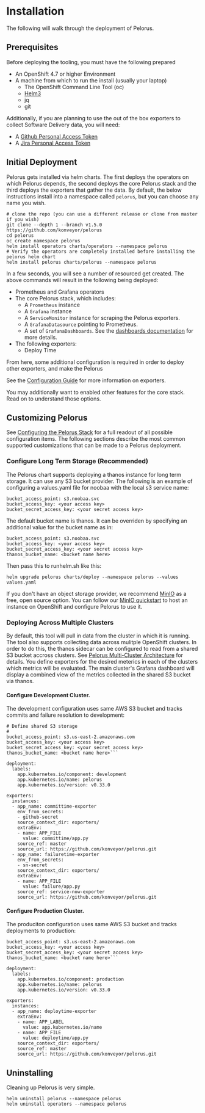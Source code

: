 
# Installation

The following will walk through the deployment of Pelorus.

## Prerequisites

Before deploying the tooling, you must have the following prepared

* An OpenShift 4.7 or higher Environment
* A machine from which to run the install (usually your laptop)
  * The OpenShift Command Line Tool (oc)
  * [Helm3](https://github.com/helm/helm/releases)
  * jq
  * git

Additionally, if you are planning to use the out of the box exporters to collect Software Delivery data, you will need:

* A [Github Personal Access Token](https://help.github.com/en/github/authenticating-to-github/creating-a-personal-access-token-for-the-command-line)
* A [Jira Personal Access Token](https://confluence.atlassian.com/bitbucketserver/personal-access-tokens-939515499.html)

## Initial Deployment

Pelorus gets installed via helm charts. The first deploys the operators on which Pelorus depends, the second deploys the core Pelorus stack and the third deploys the exporters that gather the data. By default, the below instructions install into a namespace called `pelorus`, but you can choose any name you wish.

```shell
# clone the repo (you can use a different release or clone from master if you wish)
git clone --depth 1 --branch v1.5.0 https://github.com/konveyor/pelorus
cd pelorus
oc create namespace pelorus
helm install operators charts/operators --namespace pelorus
# Verify the operators are completely installed before installing the pelorus helm chart
helm install pelorus charts/pelorus --namespace pelorus
```

In a few seconds, you will see a number of resourced get created. The above commands will result in the following being deployed:

* Prometheus and Grafana operators
* The core Pelorus stack, which includes:
    * A `Prometheus` instance
    * A `Grafana` instance
    * A `ServiceMonitor` instance for scraping the Pelorus exporters.
    * A `GrafanaDatasource` pointing to Prometheus.
    * A set of `GrafanaDashboards`. See the [dashboards documentation](Dashboards.md) for more details.
* The following exporters:
    * Deploy Time

From here, some additional configuration is required in order to deploy other exporters, and make the Pelorus

See the [Configuration Guide](Configuration.md) for more information on exporters.

You may additionally want to enabled other features for the core stack. Read on to understand those options.

## Customizing Pelorus

See [Configuring the Pelorus Stack](Configuration.md) for a full readout of all possible configuration items. The following sections describe the  most common supported customizations that can be made to a Pelorus deployment.

### Configure Long Term Storage (Recommended)

The Pelorus chart supports deploying a thanos instance for long term storage.  It can use any S3 bucket provider. The following is an example of configuring a values.yaml file for noobaa with the local s3 service name:

```
bucket_access_point: s3.noobaa.svc
bucket_access_key: <your access key>
bucket_secret_access_key: <your secret access key>
```

The default bucket name is thanos.  It can be overriden by specifying an additional value for the bucket name as in:

```
bucket_access_point: s3.noobaa.svc
bucket_access_key: <your access key>
bucket_secret_access_key: <your secret access key>
thanos_bucket_name: <bucket name here>
```

Then pass this to runhelm.sh like this:

```
helm upgrade pelorus charts/deploy --namespace pelorus --values values.yaml
```

If you don't have an object storage provider, we recommend [MinIO](https://min.io/) as a free, open source option. You can follow our [MinIO quickstart](MinIO.md) to host an instance on OpenShift and configure Pelorus to use it.

### Deploying Across Multiple Clusters

By default, this tool will pull in data from the cluster in which it is running. The tool also supports collecting data across mulitple OpenShift clusters. In order to do this, the thanos sidecar can be configured to read from a shared S3 bucket accross clusters. See [Pelorus Multi-Cluster Architecture](Architecture.md) for details. You define exporters for the desired meterics in each of the clusters which metrics will be evaluated.  The main cluster's Grafana dashboard will display a combined view of the metrics collected in the shared S3 bucket via thanos.

#### Configure Development Cluster.

The development configuration uses same AWS S3 bucket and tracks commits and failure resolution to development:

```
# Define shared S3 storage
#
bucket_access_point: s3.us-east-2.amazonaws.com
bucket_access_key: <your access key>
bucket_secret_access_key: <your secret access key>
thanos_bucket_name: <bucket name here>```

deployment:
  labels:
    app.kubernetes.io/component: development
    app.kubernetes.io/name: pelorus
    app.kubernetes.io/version: v0.33.0

exporters:
  instances:
  - app_name: committime-exporter
    env_from_secrets:
    - github-secret
    source_context_dir: exporters/
    extraEnv:
    - name: APP_FILE
      value: committime/app.py
    source_ref: master
    source_url: https://github.com/konveyor/pelorus.git
  - app_name: failuretime-exporter
    env_from_secrets:
    - sn-secret
    source_context_dir: exporters/
    extraEnv:
    - name: APP_FILE
      value: failure/app.py
    source_ref: service-now-exporter
    source_url: https://github.com/konveyor/pelorus.git
```

#### Configure Production Cluster.

The produciton configuration uses same AWS S3 bucket and tracks deployments to production:

```
bucket_access_point: s3.us-east-2.amazonaws.com
bucket_access_key: <your access key>
bucket_secret_access_key: <your secret access key>
thanos_bucket_name: <bucket name here>```

deployment:
  labels:
    app.kubernetes.io/component: production
    app.kubernetes.io/name: pelorus
    app.kubernetes.io/version: v0.33.0

exporters:
  instances:
  - app_name: deploytime-exporter
    extraEnv:
    - name: APP_LABEL
      value: app.kubernetes.io/name
    - name: APP_FILE
      value: deploytime/app.py
    source_context_dir: exporters/
    source_ref: master
    source_url: https://github.com/konveyor/pelorus.git

```


## Uninstalling

Cleaning up Pelorus is very simple.

    helm uninstall pelorus --namespace pelorus
    helm uninstall operators --namespace pelorus

